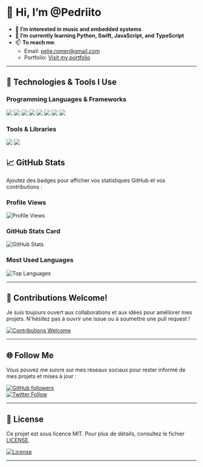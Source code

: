# 👋 Hi, I’m @Pedriito

- 👀 **I’m interested in music and embedded systems**
- 🌱 **I’m currently learning Python, Swift, JavaScript, and TypeScript**
- 📫 **To reach me**:
  - Email: [pelie.romer@gmail.com](mailto:pelie.romer@gmail.com)
  - Portfolio: [Visit my portfolio](https://portfolio-pedriitos-projects.vercel.app/)

---

## 🚀 Technologies & Tools I Use

### Programming Languages & Frameworks
<img src="https://img.shields.io/badge/Python-3776AB?style=for-the-badge&logo=python&logoColor=white"/>  
<img src="https://img.shields.io/badge/JavaScript-323330?style=for-the-badge&logo=javascript&logoColor=F7DF1E"/>  
<img src="https://img.shields.io/badge/Node.js-43853D?style=for-the-badge&logo=node.js&logoColor=white"/>  
<img src="https://img.shields.io/badge/TypeScript-007ACC?style=for-the-badge&logo=typescript&logoColor=white" />  
<img src="https://img.shields.io/badge/Swift-FA7343?style=for-the-badge&logo=swift&logoColor=white" />  
<img src="https://img.shields.io/badge/Kotlin-0095D5?&style=for-the-badge&logo=kotlin&logoColor=white" />  
<img src="https://img.shields.io/badge/Dart-0175C2?style=for-the-badge&logo=dart&logoColor=white" />  
<img src="https://img.shields.io/badge/Django-092E20?style=for-the-badge&logo=django&logoColor=white" />  

### Tools & Libraries
<img src="https://img.shields.io/badge/json%20web%20tokens-323330?style=for-the-badge&logo=json-web-tokens&logoColor=pink" />  
<img src="https://img.shields.io/badge/Arduino_IDE-00979D?style=for-the-badge&logo=arduino&logoColor=white"/>


## 📈 GitHub Stats

Ajoutez des badges pour afficher vos statistiques GitHub et vos contributions :

### Profile Views
![Profile Views](https://komarev.com/ghpvc/?username=Pedriito&color=blue)

### GitHub Stats Card
![GitHub Stats](https://github-readme-stats.vercel.app/api?username=Pedriito&show_icons=true&theme=radical)

### Most Used Languages
![Top Languages](https://github-readme-stats.vercel.app/api/top-langs/?username=Pedriito&layout=compact&theme=radical)

---

## 🤝 Contributions Welcome!

Je suis toujours ouvert aux collaborations et aux idées pour améliorer mes projets. N'hésitez pas à ouvrir une issue ou à soumettre une pull request !

[![Contributions Welcome](https://img.shields.io/badge/contributions-welcome-brightgreen.svg?style=flat)](https://github.com/Pedriito)

---

## 🌐 Follow Me

Vous pouvez me suivre sur mes réseaux sociaux pour rester informé de mes projets et mises à jour :

[![GitHub followers](https://img.shields.io/github/followers/Pedriito?label=Follow&style=social)](https://github.com/Pedriito)  
[![Twitter Follow](https://img.shields.io/twitter/follow/pedriito?style=social)](https://twitter.com/pedriito)

---

## 📜 License

Ce projet est sous licence MIT. Pour plus de détails, consultez le fichier [LICENSE](LICENSE).

[![License](https://img.shields.io/github/license/Pedriito/portfolio)](https://github.com/Pedriito/portfolio/blob/main/LICENSE)

---

<!---
Pedriito/Pedriito is a ✨ special ✨ repository because its `README.md` (this file) appears on your GitHub profile.
You can click the Preview link to take a look at your changes.
--->


